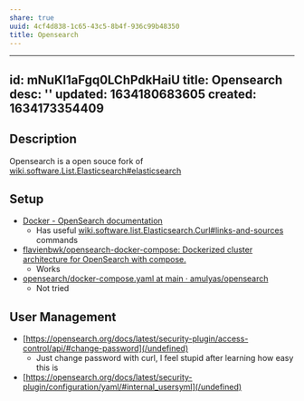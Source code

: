 ```yaml
---
share: true
uuid: 4cf4d838-1c65-43c5-8b4f-936c99b48350
title: Opensearch
---
```

---
id: mNuKl1aFgq0LChPdkHaiU
title: Opensearch
desc: ''
updated: 1634180683605
created: 1634173354409
---

## Description

Opensearch is a open souce fork of [wiki.software.List.Elasticsearch#elasticsearch](/undefined)


## Setup

* [Docker - OpenSearch documentation](https://opensearch.org/docs/latest/opensearch/install/docker/)
  * Has useful [wiki.software.list.Elasticsearch.Curl#links-and-sources](/undefined) commands
* [flavienbwk/opensearch-docker-compose: Dockerized cluster architecture for OpenSearch with compose.](https://github.com/flavienbwk/opensearch-docker-compose)
  * Works
* [opensearch/docker-compose.yaml at main · amulyas/opensearch](https://github.com/amulyas/opensearch/blob/main/docker-compose.yaml)
  * Not tried

## User Management

* [https://opensearch.org/docs/latest/security-plugin/access-control/api/#change-password](/undefined)
  * Just change password with curl, I feel stupid after learning how easy this is
* [https://opensearch.org/docs/latest/security-plugin/configuration/yaml/#internal_usersyml](/undefined)